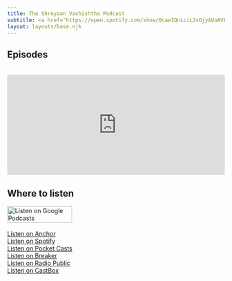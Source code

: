 ```yaml
---
title: The Shreyaan Vashishtha Podcast
subtitle: <a href="https://open.spotify.com/show/0caeIQnLciL2sOjyAUoAVF">Listen on Spotify</a> 
layout: layouts/base.njk
---
```


## Episodes
<br>
<iframe src="https://open.spotify.com/embed-podcast/show/0caeIQnLciL2sOjyAUoAVF" width="100%" height="232" frameborder="0" allowtransparency="true" allow="encrypted-media"></iframe>


## Where to listen

<div>
      <a href="https://podcasts.google.com/feed/aHR0cHM6Ly9hbmNob3IuZm0vcy81OTBkNjFiMC9wb2RjYXN0L3Jzcw">
        <img src="https://www.gstatic.com/podcasts_console/promote/English_EN/EN_Google_Podcasts_Badge.svg" width="150" height="38" alt="Listen on Google Podcasts">
      </a>
    </div>
    <br>
<a href="https://anchor.fm/shreyaan">Listen on Anchor</a> 
<br>
<a href="https://open.spotify.com/show/0caeIQnLciL2sOjyAUoAVF">Listen on Spotify</a> 
<br>
<a href="https://pca.st/7tjawhkn">Listen on Pocket Casts</a>
<br>
<a href="https://www.breaker.audio/the-shreyaan-vashishtha-podcast">Listen on Breaker</a>
<br>
<a href="https://radiopublic.com/the-shreyaan-vashishtha-podcast-WYwpnL">Listen on Radio Public</a> 
<br>
<a href="https://castbox.fm/ch/4091053">Listen on CastBox</a> 
<br>

